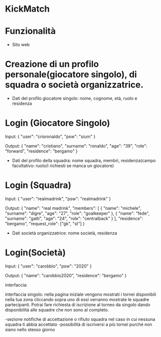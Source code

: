 # KickMatch
# Funzionalità
- Sito web

# Creazione di un profilo personale(giocatore singolo), di squadra o società organizzatrice.
- Dati del profilo giocatore singolo: nome, cognome, età, ruolo e residenza
# Login (Giocatore Singolo)
Input:
{
  "user": "crisronaldo",
  "psw": "sium"
}

Output:
{
  "name": "cristiano",
  "surname": "ronaldo",
  "age": "39",
  "role": "forward",
  "residence": "bergamo"
}

- Dati del profilo della squadra: nome squadra, membri, residenza(campo facoltativo: ruolo/i richiesti se manca un giocatore)
# Login (Squadra)
Input:
{
  "user": "realmadrink",
  "psw": "realmadrink"
}

Output:
{
  "name": "real madrink",
  "members": [
    {
      "name": "michele",
      "surname": "digre",
      "age": "27",
      "role": "goalkeeper"
    },
    {
      "name": "fede",
      "surname": "gatti",
      "age": "24",
      "role": "centralback"
    }
  ],
  "residence": "bergamo",
  "request_role": ["gk", "st"]
}

- Dati società organizzatrice: nome società, residenza
# Login(Società)
Input:
{
  "user": "carobbio",
  "psw": "2020"
}

Output:
{
  "name": "carobbio2020",
  "residence": "bergamo"
}

interfaccia:

interfaccia singolo: nella pagina iniziale vengono mostrati i tornei disponibili nella tua zona cliccando sopra uno di essi verranno mostrate le squadre partecipanti. Potrai fare richiesta di iscrizione al torneo da singolo dando disponibilità alle squadre che non sono al completo.

-sezione notifiche di accettazione o rifiuto squadra nel caso in cui nessuna squadra ti abbia accettato
-possibilità di iscriversi a più tornei purché non siano nello stesso giorno
